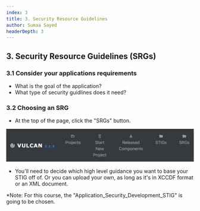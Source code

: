 ```yaml
---
index: 3
title: 3. Security Resource Guidelines
author: Sumaa Sayed
headerDepth: 3
---
```


## 3. Security Resource Guidelines (SRGs)

### 3.1 Consider your applications requirements
- What is the goal of the application?
- What type of security guidlines does it need?

### 3.2 Choosing an SRG
- At the top of the page, click the "SRGs" button.

![Alt text](../../assets/img/Vulcan_Menu.png)

- You'll need to decide which high level guidance you want to base your STIG off of. Or you can upload your own, as long as it's in XCCDF format or an XML document.

*Note: For this course, the "Application_Security_Development_STIG" is going to be chosen.
